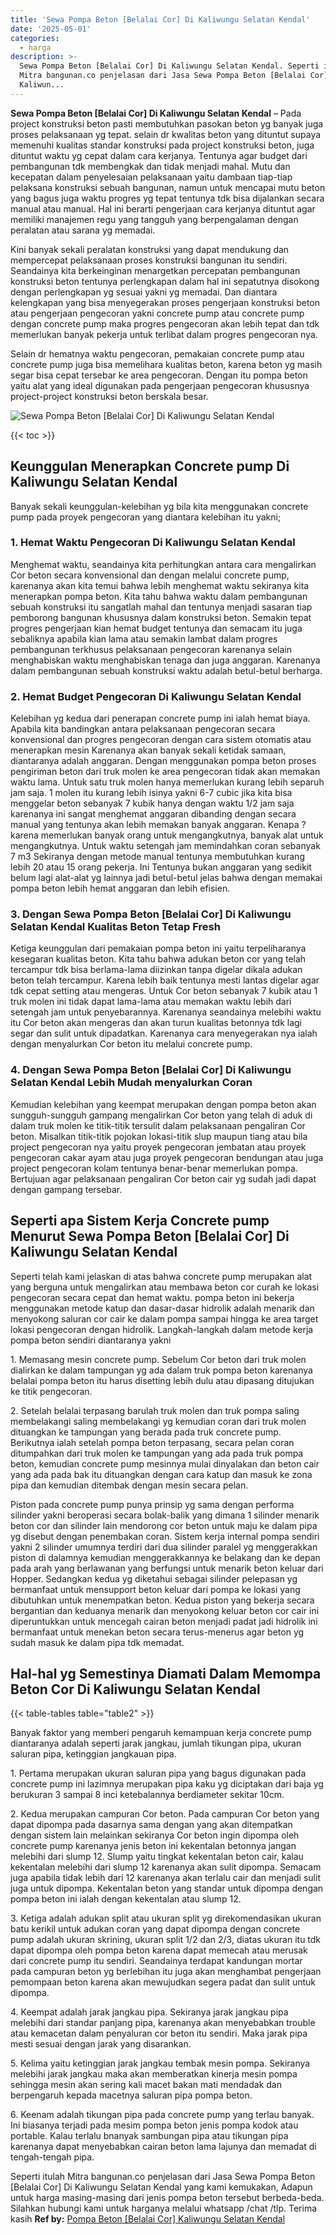 ```yaml
---
title: 'Sewa Pompa Beton [Belalai Cor] Di Kaliwungu Selatan Kendal'
date: '2025-05-01'
categories:
  - harga
description: >-
  Sewa Pompa Beton [Belalai Cor] Di Kaliwungu Selatan Kendal. Seperti itulah
  Mitra bangunan.co penjelasan dari Jasa Sewa Pompa Beton [Belalai Cor] Di
  Kaliwun...
---
```


**Sewa Pompa Beton \[Belalai Cor\] Di Kaliwungu Selatan Kendal** – Pada project konstruksi beton pasti membutuhkan pasokan beton yg banyak juga proses pelaksanaan yg tepat. selain dr kwalitas beton yang dituntut supaya memenuhi kualitas standar konstruksi pada project konstruksi beton, juga dituntut waktu yg cepat dalam cara kerjanya. Tentunya agar budget dari pembangunan tdk membengkak dan tidak menjadi mahal. Mutu dan kecepatan dalam penyelesaian pelaksanaan yaitu dambaan tiap-tiap pelaksana konstruksi sebuah bangunan, namun untuk mencapai mutu beton yang bagus juga waktu progres yg tepat tentunya tdk bisa dijalankan secara manual atau manual. Hal ini berarti pengerjaan cara kerjanya dituntut agar memiliki manajemen regu yang tangguh yang berpengalaman dengan peralatan atau sarana yg memadai.

Kini banyak sekali peralatan konstruksi yang dapat mendukung dan mempercepat pelaksanaan proses konstruksi bangunan itu sendiri. Seandainya kita berkeinginan menargetkan percepatan pembangunan konstruksi beton tentunya perlengkapan dalam hal ini sepatutnya disokong dengan perlengkapan yg sesuai yakni yg memadai. Dan diantara kelengkapan yang bisa menyegerakan proses pengerjaan konstruksi beton atau pengerjaan pengecoran yakni concrete pump atau concrete pump dengan concrete pump maka progres pengecoran akan lebih tepat dan tdk memerlukan banyak pekerja untuk terlibat dalam progres pengecoran nya.

Selain dr hematnya waktu pengecoran, pemakaian concrete pump atau concrete pump juga bisa memelihara kualitas beton, karena beton yg masih segar bisa cepat tersebar ke area pengecoran. Dengan itu pompa beton yaitu alat yang ideal digunakan pada pengerjaan pengecoran khususnya project-project konstruksi beton berskala besar.

![Sewa Pompa Beton [Belalai Cor] Di Kaliwungu Selatan Kendal](/images/sewa-concrete-pump-19.png)

{{< toc >}}

## Keunggulan Menerapkan Concrete pump Di Kaliwungu Selatan Kendal

Banyak sekali keunggulan-kelebihan yg bila kita menggunakan concrete pump pada proyek pengecoran yang diantara kelebihan itu yakni;

### 1\. Hemat Waktu Pengecoran Di Kaliwungu Selatan Kendal

Menghemat waktu, seandainya kita perhitungkan antara cara mengalirkan Cor beton secara konvensional dan dengan melalui concrete pump, karenanya akan kita temui bahwa lebih menghemat waktu sekiranya kita menerapkan pompa beton. Kita tahu bahwa waktu dalam pembangunan sebuah konstruksi itu sangatlah mahal dan tentunya menjadi sasaran tiap pemborong bangunan khususnya dalam konstruksi beton. Semakin tepat progres pengerjaan kian hemat budget tentunya dan semacam itu juga sebaliknya apabila kian lama atau semakin lambat dalam progres pembangunan terkhusus pelaksanaan pengecoran karenanya selain menghabiskan waktu menghabiskan tenaga dan juga anggaran. Karenanya dalam pembangunan sebuah konstruksi waktu adalah betul-betul berharga.

### 2\. Hemat Budget Pengecoran Di Kaliwungu Selatan Kendal

Kelebihan yg kedua dari penerapan concrete pump ini ialah hemat biaya. Apabila kita bandingkan antara pelaksanaan pengecoran secara konvensional dan progres pengecoran dengan cara sistem otomatis atau menerapkan mesin Karenanya akan banyak sekali ketidak samaan, diantaranya adalah anggaran. Dengan menggunakan pompa beton proses pengiriman beton dari truk molen ke area pengecoran tidak akan memakan waktu lama. Untuk satu truk molen hanya memerlukan kurang lebih separuh jam saja. 1 molen itu kurang lebih isinya yakni 6-7 cubic jika kita bisa menggelar beton sebanyak 7 kubik hanya dengan waktu 1/2 jam saja karenanya ini sangat menghemat anggaran dibanding dengan secara manual yang tentunya akan lebih memakan banyak anggaran. Kenapa ? karena memerlukan banyak orang untuk mengangkutnya, banyak alat untuk mengangkutnya. Untuk waktu setengah jam memindahkan coran sebanyak 7 m3 Sekiranya dengan metode manual tentunya membutuhkan kurang lebih 20 atau 15 orang pekerja. Ini Tentunya bukan anggaran yang sedikit belum lagi alat-alat yg lainnya jadi betul-betul jelas bahwa dengan memakai pompa beton lebih hemat anggaran dan lebih efisien.

### 3\. Dengan Sewa Pompa Beton \[Belalai Cor\] Di Kaliwungu Selatan Kendal Kualitas Beton Tetap Fresh

Ketiga keunggulan dari pemakaian pompa beton ini yaitu terpeliharanya kesegaran kualitas beton. Kita tahu bahwa adukan beton cor yang telah tercampur tdk bisa berlama-lama diizinkan tanpa digelar dikala adukan beton telah tercampur. Karena lebih baik tentunya mesti lantas digelar agar tdk cepat setting atau mengeras. Untuk Cor beton sebanyak 7 kubik atau 1 truk molen ini tidak dapat lama-lama atau memakan waktu lebih dari setengah jam untuk penyebarannya. Karenanya seandainya melebihi waktu itu Cor beton akan mengeras dan akan turun kualitas betonnya tdk lagi segar dan sulit untuk dipadatkan. Karenanya cara menyegerakan nya ialah dengan menyalurkan Cor beton itu melalui concrete pump.

### 4\. Dengan Sewa Pompa Beton \[Belalai Cor\] Di Kaliwungu Selatan Kendal Lebih Mudah menyalurkan Coran

Kemudian kelebihan yang keempat merupakan dengan pompa beton akan sungguh-sungguh gampang mengalirkan Cor beton yang telah di aduk di dalam truk molen ke titik-titik tersulit dalam pelaksanaan pengaliran Cor beton. Misalkan titik-titik pojokan lokasi-titik slup maupun tiang atau bila project pengecoran nya yaitu proyek pengecoran jembatan atau proyek pengecoran cakar ayam atau juga proyek pengecoran bendungan atau juga project pengecoran kolam tentunya benar-benar memerlukan pompa. Bertujuan agar pelaksanaan pengaliran Cor beton cair yg sudah jadi dapat dengan gampang tersebar.

## Seperti apa Sistem Kerja Concrete pump Menurut Sewa Pompa Beton \[Belalai Cor\] Di Kaliwungu Selatan Kendal

Seperti telah kami jelaskan di atas bahwa concrete pump merupakan alat yang berguna untuk mengalirkan atau membawa beton cor curah ke lokasi pengecoran secara cepat dan hemat waktu. pompa beton ini bekerja menggunakan metode katup dan dasar-dasar hidrolik adalah menarik dan menyokong saluran cor cair ke dalam pompa sampai hingga ke area target lokasi pengecoran dengan hidrolik. Langkah-langkah dalam metode kerja pompa beton sendiri diantaranya yakni

1\. Memasang mesin concrete pump. Sebelum Cor beton dari truk molen dialirkan ke dalam tampungan yg ada dalam truk pompa beton karenanya belalai pompa beton itu harus disetting lebih dulu atau dipasang ditujukan ke titik pengecoran.

2\. Setelah belalai terpasang barulah truk molen dan truk pompa saling membelakangi saling membelakangi yg kemudian coran dari truk molen dituangkan ke tampungan yang berada pada truk concrete pump. Berikutnya ialah setelah pompa beton terpasang, secara pelan coran ditumpahkan dari truk molen ke tampungan yang ada pada truk pompa beton, kemudian concrete pump mesinnya mulai dinyalakan dan beton cair yang ada pada bak itu dituangkan dengan cara katup dan masuk ke zona pipa dan kemudian ditembak dengan mesin secara pelan.

Piston pada concrete pump punya prinsip yg sama dengan performa silinder yakni beroperasi secara bolak-balik yang dimana 1 silinder menarik beton cor dan silinder lain mendorong cor beton untuk maju ke dalam pipa yg disebut dengan penembakan coran. Sistem kerja internal pompa sendiri yakni 2 silinder umumnya terdiri dari dua silinder paralel yg menggerakkan piston di dalamnya kemudian menggerakkannya ke belakang dan ke depan pada arah yang berlawanan yang berfungsi untuk menarik beton keluar dari Hopper. Sedangkan kedua yg diketahui sebagai silinder pelepasan yg bermanfaat untuk mensupport beton keluar dari pompa ke lokasi yang dibutuhkan untuk menempatkan beton. Kedua piston yang bekerja secara bergantian dan keduanya menarik dan menyokong keluar beton cor cair ini diperuntukkan untuk mencegah cairan beton menjadi padat jadi hidrolik ini bermanfaat untuk menekan beton secara terus-menerus agar beton yg sudah masuk ke dalam pipa tdk memadat.

## Hal-hal yg Semestinya Diamati Dalam Memompa Beton Cor Di Kaliwungu Selatan Kendal

{{< table-tables table="table2" >}}

Banyak faktor yang memberi pengaruh kemampuan kerja concrete pump diantaranya adalah seperti jarak jangkau, jumlah tikungan pipa, ukuran saluran pipa, ketinggian jangkauan pipa.

1\. Pertama merupakan ukuran saluran pipa yang bagus digunakan pada concrete pump ini lazimnya merupakan pipa kaku yg diciptakan dari baja yg berukuran 3 sampai 8 inci ketebalannya berdiameter sekitar 10cm.

2\. Kedua merupakan campuran Cor beton. Pada campuran Cor beton yang dapat dipompa pada dasarnya sama dengan yang akan ditempatkan dengan sistem lain melainkan sekiranya Cor beton ingin dipompa oleh concrete pump karenanya jenis beton ini kekentalan betonnya jangan melebihi dari slump 12. Slump yaitu tingkat kekentalan beton cair, kalau kekentalan melebihi dari slump 12 karenanya akan sulit dipompa. Semacam juga apabila tidak lebih dari 12 karenanya akan terlalu cair dan menjadi sulit juga untuk dipompa. Kekentalan beton yang standar untuk dipompa dengan pompa beton ini ialah dengan kekentalan atau slump 12.

3\. Ketiga adalah adukan split atau ukuran split yg direkomendasikan ukuran batu kerikil untuk adukan coran yang dapat dipompa dengan concrete pump adalah ukuran skrining, ukuran split 1/2 dan 2/3, diatas ukuran itu tdk dapat dipompa oleh pompa beton karena dapat memecah atau merusak dari concrete pump itu sendiri. Seandainya terdapat kandungan mortar pada campuran beton yg berlebihan itu juga akan menghambat pengerjaan pemompaan beton karena akan mewujudkan segera padat dan sulit untuk dipompa.

4\. Keempat adalah jarak jangkau pipa. Sekiranya jarak jangkau pipa melebihi dari standar panjang pipa, karenanya akan menyebabkan trouble atau kemacetan dalam penyaluran cor beton itu sendiri. Maka jarak pipa mesti sesuai dengan jarak yang disarankan.

5\. Kelima yaitu ketinggian jarak jangkau tembak mesin pompa. Sekiranya melebihi jarak jangkau maka akan memberatkan kinerja mesin pompa sehingga mesin akan sering kali macet bakan mati mendadak dan berpengaruh kepada macetnya saluran pipa pompa beton.

6\. Keenam adalah tikungan pipa pada concrete pump yang terlau banyak. Ini biasanya terjadi pada mesim pompa beton jenis pompa kodok atau portable. Kalau terlalu bnanyak sambungan pipa atau tikungan pipa karenanya dapat menyebabkan cairan beton lama lajunya dan memadat di tengah-tengah pipa.

Seperti itulah Mitra bangunan.co penjelasan dari Jasa Sewa Pompa Beton \[Belalai Cor\] Di Kaliwungu Selatan Kendal yang kami kemukakan, Adapun untuk harga masing-masing dari jenis pompa beton tersebut berbeda-beda. Silahkan hubungi kami untuk harganya melalui whatsapp /chat /tlp. Terima kasih
**Ref by:** [Pompa Beton [Belalai Cor] Kaliwungu Selatan Kendal](https://id.wikipedia.org/wiki/Pompa)
